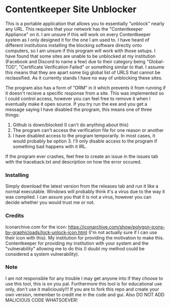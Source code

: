 # Contentkeeper Site Unblocker
This is a portable application that allows you to essentially "unblock" nearly any URL. This requires that your network has the "Contentkeeper Appliance" on it. I am unsure if this will work on every Contentkeeper system as I only designed it for the one I am used to. I have heard of different institutions installing the blocking software directly onto computers, so I am unsure if this program will work with those setups.
I have found that some sites are unable to be unblocked at my institution (Facebook and Discord to name a few) due to their category being "Global-TOD", "Certificate Verification Failed" or something similar to that. I assume this means that they are apart some big global list of URLS that cannot be reclassified. As it currently stands I have no way of unblocking these sites.

The program also has a form of "DRM" in it which prevents it from running if it doesn't recieve a specific response from a site. This was implemented so I could control access, however you can feel free to remove it when I eventually make it open source. If you try run the exe and you get a message saying I have disabled the program, this means one of three things:
1) Github is down/blocked (I can't do anything about this)
2) The program can't access the verification file for one reason or another
3) I have disabled access to the program temporarily.
In most cases, it would probably be option 3. I'll only disable access to the program if something bad happens with it IRL.

If the program ever crashes, feel free to create an issue in the issues tab with the traceback.txt and description on how the error occured.
### Installing
Simply download the latest version from the releases tab and run it like a normal executable. Windows will probably think it's a virus due to the way it was compiled. I can assure you that it is not a virus, however you can decide whether you would trust me or not.
### Credits
Iconarchive.com for the icon: https://iconarchive.com/show/polygon-icons-by-graphicloads/lock-unlock-icon.html (I'm not actually sure if I can use their icon with this).
My institution for providing the motivation to make this.
Contentkeeper for providing my institution with your system and the "vulnerability" allowing me to do this (I doubt my method could be considered a system vulnerability).
### Note
I am not responsible for any trouble I may get anyone into if they choose to use this tool, this is on you pal. Furthermore this tool is for educational use only, don't use it maliciously!!!
If you are to fork this repo and create your own version, remember to credit me in the code and gui. Also DO NOT ADD MALICIOUS CODE WHATSOEVER!
